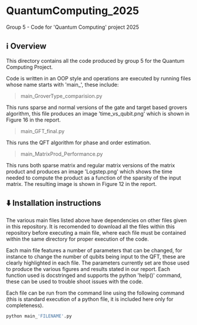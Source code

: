 # QuantumComputing_2025
Group 5 - Code for 'Quantum Computing' project 2025

## ℹ️ Overview

This directory contains all the code produced by group 5 for the Quantum Computing Project.

Code is written in an OOP style and operations are executed by running files whose name starts with 'main_', these include:
> main_GroverType_comparision.py

This runs sparse and normal versions of the gate and target based grovers algorithm, this file produces an image 'time_vs_qubit.png' which is shown in Figure 16 in the report.

> main_GFT_final.py

This runs the QFT algorithm for phase and order estimation. 

> main_MatrixProd_Performance.py

This runs both sparse matrix and regular matrix versions of the matrix product and produces an image 'Logstep.png' which shows the time needed to compute the product as a function of the sparsity of the input matrix. The resulting image is shown in Figure 12 in the report.


## ⬇️ Installation instructions

The various main files listed above have dependencies on other files given in this repository. It is recomended to download all the files within this repository before executing a main file, where each file must be contained within the same directory for proper execution of the code.

Each main file features a number of parameters that can be changed, for instance to change the number of qubits being input to the QFT, these are clearly highlighted in each file. The parameters currently set are those used to produce the various figures and results stated in our report.
Each function used is docstringed and supports the python 'help()' command, these can be used to trouble shoot issues with the code.

Each file can be run from the command line using the following command (this is standard execution of a python file, it is included here only for completeness).
```bash
python main_'FILENAME'.py
```
